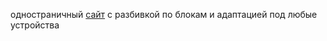 одностраничный [сайт](https://ant-on-git.github.io/Strong-oprganisation-html-css-homework-/#page1) с разбивкой по блокам и адаптацией под любые устройства

